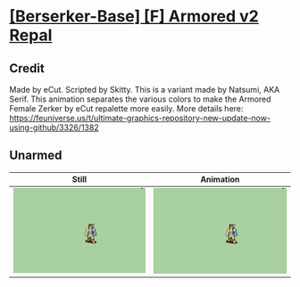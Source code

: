 # [\[Berserker-Base\] \[F\] Armored v2 Repal](../)

## Credit

Made by eCut.
Scripted by Skitty.
This is a variant made by Natsumi, AKA Serif.
This animation separates the various colors to make the Armored Female Zerker by eCut repalette more easily.
More details here: https://feuniverse.us/t/ultimate-graphics-repository-new-update-now-using-github/3326/1382
	
## Unarmed

| Still | Animation |
| :---: | :-------: |
| ![Unarmed still](./Unarmed_000.png) | ![Unarmed animation](./Unarmed.gif) |

